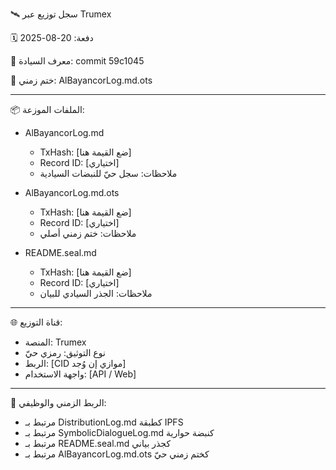 🛰️ سجل توزيع عبر Trumex

🗓️ دفعة: 20-08-2025

🧭 معرف السيادة: commit 59c1045

🔖 ختم زمني: AlBayancorLog.md.ots

---

📦 الملفات الموزعة:

- AlBayancorLog.md  
  - TxHash: [ضع القيمة هنا]  
  - Record ID: [اختياري]  
  - ملاحظات: سجل حيّ للنبضات السيادية  

- AlBayancorLog.md.ots  
  - TxHash: [ضع القيمة هنا]  
  - Record ID: [اختياري]  
  - ملاحظات: ختم زمني أصلي  

- README.seal.md  
  - TxHash: [ضع القيمة هنا]  
  - Record ID: [اختياري]  
  - ملاحظات: الجذر السيادي للبيان  

---

🌐 قناة التوزيع:
- المنصة: Trumex  
- نوع التوثيق: رمزي حيّ  
- الربط: [CID موازي إن وُجد]  
- واجهة الاستخدام: [API / Web]  

---

🧩 الربط الزمني والوظيفي:

- مرتبط بـ DistributionLog.md كطبقة IPFS  
- مرتبط بـ SymbolicDialogueLog.md كنبضة حوارية  
- مرتبط بـ README.seal.md كجذر بياني  
- مرتبط بـ AlBayancorLog.md.ots كختم زمني حيّ
